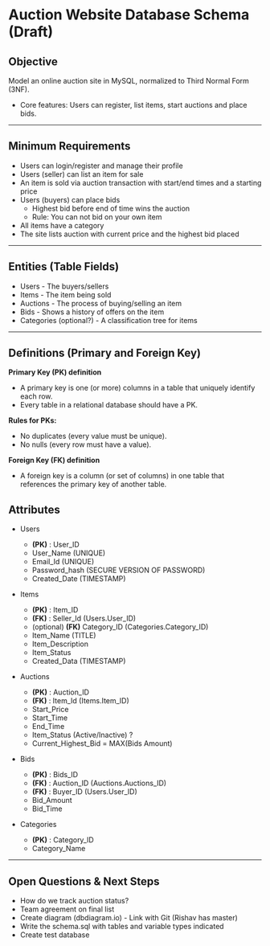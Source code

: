 # Auction Website Database Schema (Draft)

## Objective
Model an online auction site in MySQL, normalized to Third Normal Form (3NF).
- Core features: Users can register, list items, start auctions and place bids.

___

## Minimum Requirements

- Users can login/register and manage their profile
- Users (seller) can list an item for sale
- An item is sold via auction transaction with start/end times and a starting price
- Users (buyers) can place bids
  - Highest bid before end of time wins the auction
  - Rule: You can not bid on your own item
- All items have a category
- The site lists auction with current price and the highest bid placed


___

## Entities (Table Fields)
- Users - The buyers/sellers
- Items - The item being sold
- Auctions - The process of buying/selling an item
- Bids - Shows a history of offers on the item
- Categories (optional?) - A classification tree for items
___

## Definitions (Primary and Foreign Key)

**Primary Key (PK) definition**

- A primary key is one (or more) columns in a table that uniquely identify each row.
- Every table in a relational database should have a PK.


**Rules for PKs:** 
- No duplicates (every value must be unique).
- No nulls (every row must have a value).

**Foreign Key (FK) definition**
- A foreign key is a column (or set of columns) in one table that references the primary key of another table.

## Attributes
- Users
  - **(PK)** : User_ID
  - User_Name (UNIQUE)
  - Email_Id (UNIQUE)
  - Password_hash (SECURE VERSION OF PASSWORD)
  - Created_Date (TIMESTAMP)

- Items
  - **(PK)** : Item_ID
  - **(FK)** : Seller_Id (Users.User_ID)
  - (optional) **(FK)** Category_ID (Categories.Category_ID)
  - Item_Name (TITLE)
  - Item_Description
  - Item_Status
  - Created_Data (TIMESTAMP)

- Auctions
  - **(PK)** : Auction_ID
  - **(FK)** : Item_Id (Items.Item_ID)
  - Start_Price
  - Start_Time
  - End_Time
  - Item_Status (Active/Inactive) ?
  - Current_Highest_Bid = MAX(Bids Amount)

- Bids
  - **(PK)** : Bids_ID
  - **(FK)** : Auction_ID (Auctions.Auctions_ID)
  - **(FK)** : Buyer_ID (Users.User_ID)
  - Bid_Amount
  - Bid_Time

- Categories
  - **(PK)** : Category_ID
  - Category_Name

___

## Open Questions & Next Steps

- How do we track auction status?
- Team agreement on final list
- Create diagram (dbdiagram.io) - Link with Git (Rishav has master)
- Write the schema.sql with tables and variable types indicated
- Create test database
